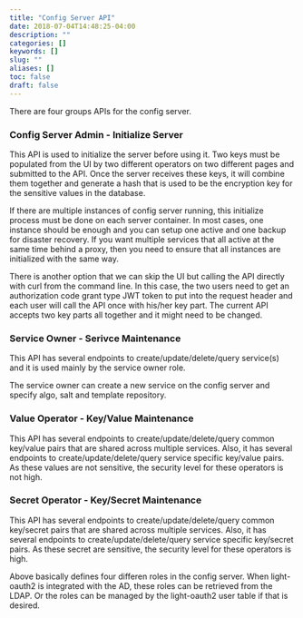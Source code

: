 ```yaml
---
title: "Config Server API"
date: 2018-07-04T14:48:25-04:00
description: ""
categories: []
keywords: []
slug: ""
aliases: []
toc: false
draft: false
---
```


There are four groups APIs for the config server. 

### Config Server Admin - Initialize Server

This API is used to initialize the server before using it. Two keys must be populated from the UI by two different operators on two different pages and submitted to the API. Once the server receives these keys, it will combine them together and generate a hash that is used to be the encryption key for the sensitive values in the database. 

If there are multiple instances of config server running, this initialize process must be done on each server container. In most cases, one instance should be enough and you can setup one active and one backup for disaster recovery. If you want multiple services that all active at the same time behind a proxy, then you need to ensure that all instances are initialized with the same way. 

There is another option that we can skip the UI but calling the API directly with curl from the command line. In this case, the two users need to get an authorization code grant type JWT token to put into the request header and each user will call the API once with his/her key part. The current API accepts two key parts all together and it might need to be changed.

### Service Owner - Serivce Maintenance

This API has several endpoints to create/update/delete/query service(s) and it is used  mainly by the service owner role. 

The service owner can create a new service on the config server and specify algo, salt and template repository. 


### Value Operator - Key/Value Maintenance

This API has several endpoints to create/update/delete/query common key/value pairs that are shared across multiple services. Also, it has several endpoints to create/update/delete/query service specific key/value pairs. As these values are not sensitive, the security level for these operators is not high. 


### Secret Operator - Key/Secret Maintenance

This API has several endpoints to create/update/delete/query common key/secret pairs that are shared across multiple services. Also, it has several endpoints to create/update/delete/query service specific key/secret pairs. As these secret are sensitive, the security level for these operators is high. 

Above basically defines four differen roles in the config server. When light-oauth2 is integrated with the AD, these roles can be retrieved from the LDAP. Or the roles can be managed by the light-oauth2 user table if that is desired. 




